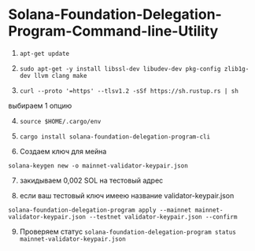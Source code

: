 # Solana-Foundation-Delegation-Program-Command-line-Utility
1) ```apt-get update```

2) ```sudo apt-get -y install libssl-dev libudev-dev pkg-config zlib1g-dev llvm clang make```

3) ```curl --proto '=https' --tlsv1.2 -sSf https://sh.rustup.rs | sh```

выбираем 1 опцию

4) ```source $HOME/.cargo/env```

5) ```cargo install solana-foundation-delegation-program-cli```

6) Создаем ключ для мейна

 ```solana-keygen new -o mainnet-validator-keypair.json```

7) закидываем 0,002 SOL на тестовый адрес

8) если ваш тестовый ключ имеею название validator-keypair.json

```solana-foundation-delegation-program apply --mainnet mainnet-validator-keypair.json --testnet validator-keypair.json --confirm```

9) Проверяем статус
```solana-foundation-delegation-program status mainnet-validator-keypair.json```
